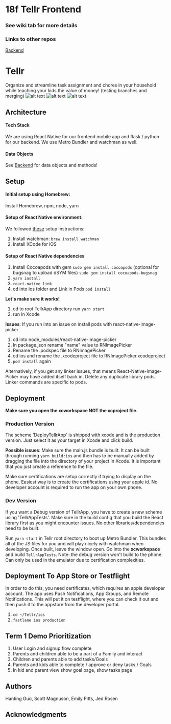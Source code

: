 # 18f Tellr Frontend

### See wiki tab for more details

### Links to other repos
[Backend](https://github.com/dartmouth-cs98/18f-tellr-backend)

# Tellr

Organize and streamline task assignment and chores in your household while teaching your kids the value of money! (testing branches and merging)
![alt text](https://github.com/dartmouth-cs98/18f-tellr-frontend/blob/master/Data%20Model%20and%20Sketches/18F-Tellr-Main.png)
![alt text](https://github.com/dartmouth-cs98/18f-tellr-frontend/blob/master/Data%20Model%20and%20Sketches/18F-Tellr-Parent.png)
![alt text](https://github.com/dartmouth-cs98/18f-tellr-frontend/blob/master/Data%20Model%20and%20Sketches/Tellr-18F-Child.png)


## Architecture

#### Tech Stack

We are using React Native for our frontend mobile app and flask / python for our backend.
We use Metro Bundler and watchman as well.

#### Data Objects

See [Backend](https://github.com/dartmouth-cs98/18f-tellr-backend) for data objects and methods!

## Setup

#### Initial setup using Homebrew:
Install Homebrew, npm, node, yarn

#### Setup of React Native environment:
We followed [these](https://medium.com/@randerson112358/setup-react-native-environment-for-ios-97bf7faadf77) setup instructions:
1. Install watchman: `brew install watchman`
2. Install XCode for iOS

#### Setup of React Native dependencies

1.  Install Cocoapods with gem
`sudo gem install cocoapods`
(optional for bugsnag to upload dSYM files)
`sudo gem install cocoapods-bugsnag`
2. `yarn install`
3. `react-native link`
4. cd into ios folder and Link in Pods
 `pod install`

**Let's make sure it works!**
1. cd to root TellrApp directory
run `yarn start`
2. run in Xcode

**Issues**: If you run into an issue on install pods with react-native-image-picker
1. cd into node_modules/react-native-image-picker
2. In package.json rename "name" value to RNImagePicker
3. Rename the .podspec file to RNImagePicker
4. cd ios and rename the .xcodeproject file to RNImagePicker.xcodeproject
5. `pod install` again

Alternatively, if you get any linker issues, that means React-Native-Image-Picker may have added itself back in. Delete any duplicate library pods. Linker commands are specific to pods.

## Deployment


**Make sure you open the xcworkspace NOT the xcproject file.**

### Production Version
The scheme 'DeployTellrApp' is shipped with xcode and is the production version. Just select it as your target in Xcode and click build.

**Possible issues**: Make sure the main.js bundle is built. It can be built through running `yarn build:ios` and then has to be manually added by dragging the file into the directory of your project in Xcode. It is important that you just create a reference to the file.

Make sure certifications are setup correctly if trying to display on the phone. Easiest way is to create the certifications using your apple id. No developer account is required to run the app on your own phone.


### Dev Version
If you want a Debug version of TellrApp, you have to create a new scheme using 'TellrAppTests'. Make sure in the build config that you build the React library first as you might encounter issues. No other libraries/dependencies need to be built.

Run `yarn start` in Tellr root directory to boot up Metro Bundler. This bundles all of the JS files for you and will play nicely with watchman when developing. Once built, leave the window open.
 Go into the **xcworkspace** and build `TellrAppTests`. Note: the debug version won't build to the phone. Can only be used in the emulator due to certification complexities.

## Deployment To App Store or Testflight
In order to do this, you need certificates, which requires an apple developer account.
The app uses Push Notifications, App Groups, and Remote Notifications. This will put it on testflight, where you can check it out and then push it to the appstore from the developer portal.

1. `cd ~/Tellr/ios`
2. `fastlane ios production`


## Term 1 Demo Prioritization
1. User Login and signup flow complete
2. Parents and children able to be a part of a Family and interact
3. Children and parents able to add tasks/Goals
4. Parents and kids able to complete / approve or deny tasks / Goals
5. In kid and parent view show goal page, show tasks page

## Authors

Hanting Guo, Scott Magnuson, Emily Pitts, Jed Rosen

## Acknowledgments
